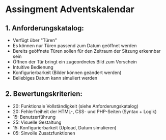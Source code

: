 # Assingment Adventskalendar

## 1. Anforderungskatalog:

- Verfügt über "Türen"
- Es können nur Türen passend zum Datum geöffnet werden
- Bereits geöffnete Türen sollen für den Zeitraum der Sitzung erkennbar sein
- Öffnen der Tür bringt ein zugeordnetes Bild zum Vorschein
- Intuitive Bedienung
- Konfigurierbarkeit (Bilder können geändert werden)
- Beliebiges Datum kann simuliert werden

## 2. Bewertungskriterien:

- 20: Funktionale Vollständigkeit (siehe Anforderungskatalog)                     
- 20: Fehlerfreiheit der HTML-, CSS- und PHP-Seiten (Syntax + Logik)              
- 15: Benutzerführung                                                             
- 25: Visuelle Gestaltung                                                         
- 15: Konfigurierbarkeit (Upload, Datum simulieren)                               
- 05: Sinvolle Zusatzfunktionen   

